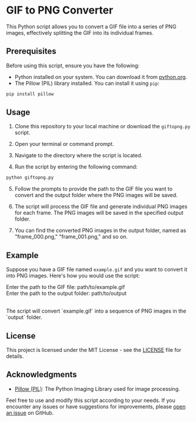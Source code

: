 # GIF to PNG Converter

This Python script allows you to convert a GIF file into a series of PNG images, effectively splitting the GIF into its individual frames.

## Prerequisites

Before using this script, ensure you have the following:

- Python installed on your system. You can download it from [python.org](https://www.python.org/downloads/).
- The Pillow (PIL) library installed. You can install it using `pip`:<br>
```bash
pip install pillow
```


## Usage

1. Clone this repository to your local machine or download the `giftopng.py` script.

2. Open your terminal or command prompt.

3. Navigate to the directory where the script is located.

4. Run the script by entering the following command:<br>

```bash
python giftopng.py
```

5. Follow the prompts to provide the path to the GIF file you want to convert and the output folder where the PNG images will be saved.

6. The script will process the GIF file and generate individual PNG images for each frame. The PNG images will be saved in the specified output folder.

7. You can find the converted PNG images in the output folder, named as "frame_000.png," "frame_001.png," and so on.

## Example

Suppose you have a GIF file named `example.gif` and you want to convert it into PNG images. Here's how you would use the script:<br>

Enter the path to the GIF file: path/to/example.gif<br>
Enter the path to the output folder: path/to/output<br>

<br>
The script will convert `example.gif` into a sequence of PNG images in the `output` folder.

## License

This project is licensed under the MIT License - see the [LICENSE](LICENSE) file for details.

## Acknowledgments

- [Pillow (PIL)](https://pillow.readthedocs.io/en/stable/): The Python Imaging Library used for image processing.

Feel free to use and modify this script according to your needs. If you encounter any issues or have suggestions for improvements, please [open an issue](https://github.com/yourusername/gif-to-png-converter/issues) on GitHub.
